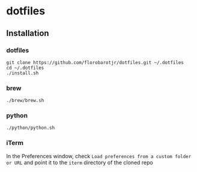 # dotfiles

## Installation

### dotfiles
```
git clone https://github.com/florobarotjr/dotfiles.git ~/.dotfiles
cd ~/.dotfiles
./install.sh
```

### brew
```
./brew/brew.sh
```

### python
```
./python/python.sh
```

### iTerm
In the Preferences window, check `Load preferences from a custom folder or URL` and point it to the `iterm` directory
of the cloned repo
